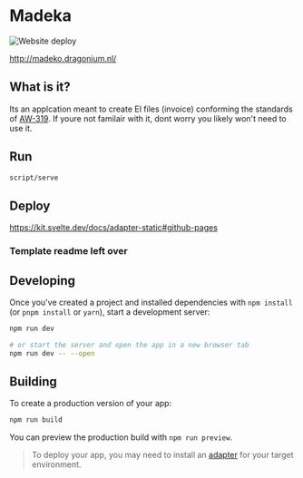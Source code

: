 # Madeka

![Website deploy](https://github.com/realdragonium/madeko/actions/workflows/deploy.yml/badge.svg)

http://madeko.dragonium.nl/

## What is it?

Its an applcation meant to create EI files (invoice) conforming the standards of [AW-319](https://www.vektis.nl/standaardisatie/standaarden/AW319-1.4). If youre not familair with it, dont worry you likely won't need to use it.

## Run

```bash
script/serve
```

## Deploy

https://kit.svelte.dev/docs/adapter-static#github-pages

### Template readme left over

## Developing

Once you've created a project and installed dependencies with `npm install` (or `pnpm install` or `yarn`), start a development server:

```bash
npm run dev

# or start the server and open the app in a new browser tab
npm run dev -- --open
```

## Building

To create a production version of your app:

```bash
npm run build
```

You can preview the production build with `npm run preview`.

> To deploy your app, you may need to install an [adapter](https://kit.svelte.dev/docs/adapters) for your target environment.
